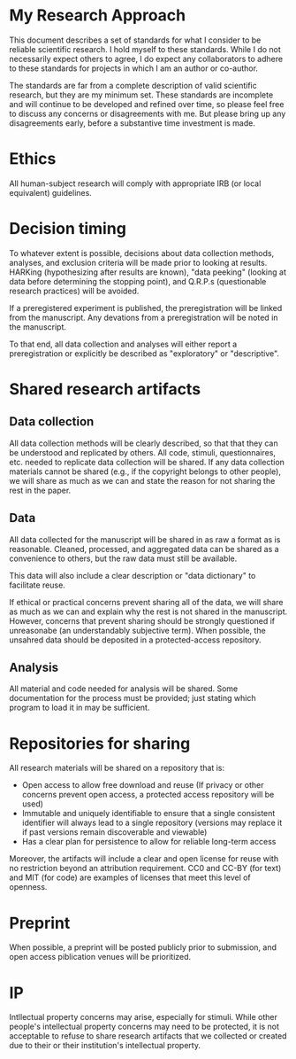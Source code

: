 # My Research Approach

This document describes a set of standards for what I consider to be reliable scientific research. I hold myself to these standards. While I do not necessarily expect others to agree, I do expect any collaborators to adhere to these standards for projects in which I am an author or co-author.

The standards are far from a complete description of valid scientific research, but they are my minimum set. These standards are incomplete and will continue to be developed and refined over time, so please feel free to discuss any concerns or disagreements with me. But please bring up any disagreements early, before a substantive time investment is made.

# Ethics

All human-subject research will comply with appropriate IRB (or local equivalent) guidelines.

# Decision timing

To whatever extent is possible, decisions about data collection methods, analyses, and exclusion criteria will be made prior to looking at results. HARKing (hypothesizing after results are known), "data peeking" (looking at data before determining the stopping point), and Q.R.P.s (questionable research practices) will be avoided. 

If a preregistered experiment is published, the preregistration will be linked from the manuscript. Any devations from a preregistration will be noted in the manuscript.

To that end, all data collection and analyses will either report a preregistration or explicitly be described as "exploratory" or "descriptive".

# Shared research artifacts

## Data collection
All data collection methods will be clearly described, so that that they can be understood and replicated by others. All code, stimuli, questionnaires, etc. needed to replicate data collection will be shared. If any data collection materials cannot be shared (e.g., if the copyright belongs to other people), we will share as much as we can and state the reason for not sharing the rest in the paper.

## Data
All data collected for the manuscript will be shared in as raw a format as is reasonable. Cleaned, processed, and aggregated data can be shared as a convenience to others, but the raw data must still be available.  

This data will also include a clear description or "data dictionary" to facilitate reuse.  

If ethical or practical concerns prevent sharing all of the data, we will share as much as we can and explain why the rest is not shared in the manuscript. However, concerns that prevent sharing should be strongly questioned if unreasonabe (an understandably subjective term). When possible, the unsahred data should be deposited in a protected-access repository.

## Analysis
All material and code needed for analysis will be shared. Some documentation for the process must be provided; just stating which program to load it in may be sufficient.

# Repositories for sharing
All research materials will be shared on a repository that is:
* Open access to allow free download and reuse (If privacy or other concerns prevent open access, a protected access repository will be used)
* Immutable and uniquely identifiable to ensure that a single consistent identifier will always lead to a single repository (versions may replace it if past versions remain discoverable and viewable)
* Has a clear plan for persistence to allow for reliable long-term access

Moreover, the artifacts will include a clear and open license for reuse with no restriction beyond an attribution requirement. CC0 and CC-BY (for text) and MIT (for code) are examples of licenses that meet this level of openness.

# Preprint
When possible, a preprint will be posted publicly prior to submission, and open access piblication venues will be prioritized.

# IP
Intllectual property concerns may arise, especially for stimuli. While other people's intellectual property concerns may need to be protected, it is not acceptable to refuse to share research artifacts that we collected or created due to their or their institution's intellectual property.
